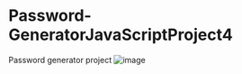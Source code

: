 # Password-GeneratorJavaScriptProject4
 Password generator project
![image](https://github.com/user-attachments/assets/2c3261c3-7d3f-4f10-8d55-c708b9c979ab)
